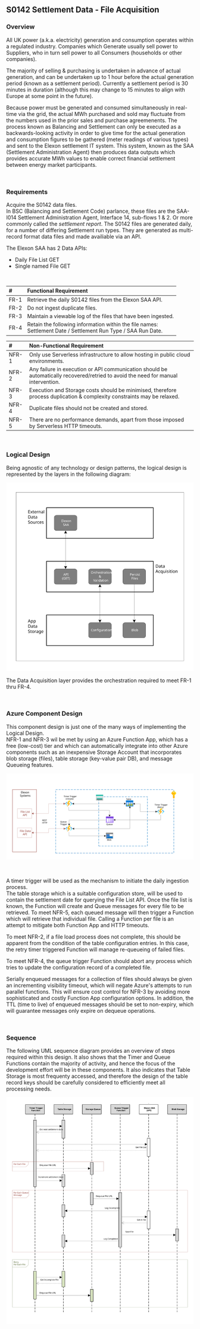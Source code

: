 ## S0142 Settlement Data - File Acquisition
### Overview  
All UK power (a.k.a. electricity) generation and consumption operates within a regulated industry.  Companies which Generate usually sell power to Suppliers, who in turn sell power to all Consumers (households or other companies).  

The majority of selling & purchasing is undertaken in advance of actual generation, and can be undertaken up to 1 hour before the actual generation period (known as a settlement period).  Currently a settlement period is 30 minutes in duration (although this may change to 15 minutes to align with Europe at some point in the future).

Because power must be generated and consumed simultaneously in real-time via the grid, the actual MWh purchased and sold may fluctuate from the numbers used in the prior sales and purchase agreemenents.  The process known as Balancing and Settlement can only be executed as a backwards-looking activity in order to give time for the actual generation and consumption figures to be gathered (meter readings of various types) and sent to the Elexon settlement IT system.  This system, known as the SAA (Settlement Administration Agent) then produces data outputs which provides accurate MWh values to enable correct financial settlement between energy market participants.  

</br>

### Requirements 
Acquire the S0142 data files.    
In BSC (Balancing and Settlement Code) parlance, these files are the SAA-I014 Settlement Administration Agent, Interface 14, sub-flows 1 & 2.  Or more commonly called the *settlement report*.  The S0142 files are generated daily, for a number of differing Settlement run types.  They are generated as multi-record format data files and made availiable via an API.

The Elexon SAA has 2 Data APIs:
- Daily File List GET
- Single named File GET

</br>

| # | Functional Requirement |
|:-------------|:--------------|
| FR-1 | Retrieve the daily S0142 files from the Elexon SAA API. |
| FR-2 | Do not ingest duplicate files. |
| FR-3 | Maintain a viewable log of the files that have been ingested. |
| FR-4 | Retain the following information within the file names: </br> Settlement Date / Settlement Run Type / SAA Run Date. |
  
| # | Non-Functional Requirement |
|:-------------|:--------------|
| NFR-1 | Only use Serverless infrastructure to allow hosting in public cloud environments.|
| NFR-2 | Any failure in execution or API communication should be automatically recovered/retried to avoid the need for manual intervention. |
| NFR-3 | Execution and Storage costs should be minimised, therefore process duplication & complexity constraints may be relaxed. |
| NFR-4 | Duplicate files should not be created and stored. |
| NFR-5 | There are no performance demands, apart from those imposed by Serverless HTTP timeouts. |  

</br>

### Logical Design  
Being agnostic of any technology or design patterns, the logical design is represented by the layers in the following diagram:  

![Logical Design](images/acquisition-Logical.svg)

The Data Acquisition layer provides the orchestration required to meet FR-1 thru FR-4.  

</br>

### Azure Component Design
This component design is just one of the many ways of implementing the Logical Design.   
NFR-1 and NFR-3 wil be met by using an Azure Function App, which has a free (low-cost) tier and which can automatically integrate into other Azure components such as an inexpensive Storage Account that incorporates blob storage (files), table storage (key-value pair DB), and message Queueing features.  

![Azure Component Design](images/acquisition-Component.svg?raw=true)

</br>

A timer trigger will be used as the mechanism to initiate the daily ingestion process.  
The table storage which is a suitable configuration store, will be used to contain the settlement date for querying the File List API.  Once the file list is known, the Function will create and Queue messages for every file to be retrieved.  To meet NFR-5, each queued message will then trigger a Function which will retrieve that individual file.  Calling a Function per file is an attempt to mitigate both Function App and HTTP timeouts.  
  
To meet NFR-2, if a file load process does not complete, this should be apparent from the condition of the table configuration entries.  In this case, the retry timer triggered Function will manage re-queueing of failed files. 

To meet NFR-4, the queue trigger Function should abort any process which tries to update the configuration record of a completed file. 
  
Serially enqueued messages for a collection of files should always be given an incrementing visibility timeout, which will negate Azure's attempts to run parallel functions.  This will ensure cost control for NFR-3 by avoiding more sophisticated and costly Function App configuration options.  In addition, the TTL (time to live) of enqueued messages should be set to non-expiry, which will guarantee messages only expire on dequeue operations.  

</br>

### Sequence
The following UML sequence diagram provides an overview of steps required within this design.  It also shows that the Timer and Queue Functions contain the majority of activity, and hence the focus of the development effort will be in these components.  It also indicates that Table Storage is most frequenty accessed, and therefore the design of the table record keys should be carefully considered to efficiently meet all processing needs.  

![Sequence Diagram](images/acquisition-Sequence.svg)



